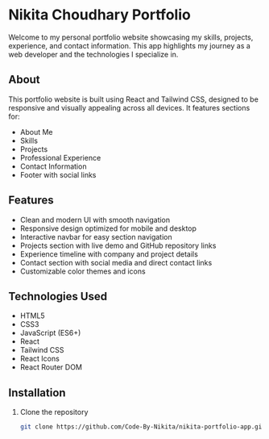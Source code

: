 # Nikita Choudhary Portfolio

Welcome to my personal portfolio website showcasing my skills, projects, experience, and contact information. This app highlights my journey as a web developer and the technologies I specialize in.

## About

This portfolio website is built using React and Tailwind CSS, designed to be responsive and visually appealing across all devices. It features sections for:

- About Me
- Skills
- Projects
- Professional Experience
- Contact Information
- Footer with social links

## Features

- Clean and modern UI with smooth navigation
- Responsive design optimized for mobile and desktop
- Interactive navbar for easy section navigation
- Projects section with live demo and GitHub repository links
- Experience timeline with company and project details
- Contact section with social media and direct contact links
- Customizable color themes and icons

## Technologies Used

- HTML5
- CSS3
- JavaScript (ES6+)
- React
- Tailwind CSS
- React Icons
- React Router DOM


## Installation

1. Clone the repository

   ```bash
   git clone https://github.com/Code-By-Nikita/nikita-portfolio-app.git
